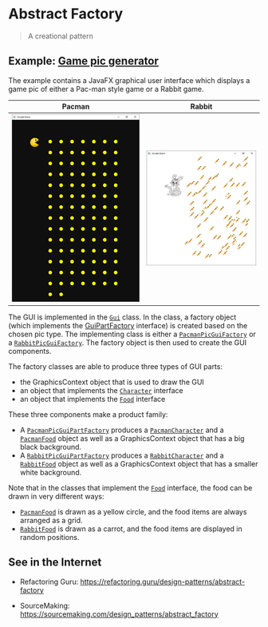 # Abstract Factory

> A creational pattern

## Example: [Game pic generator](../../src/main/java/abstract_factory/gamepic)

The example contains a JavaFX graphical user interface which displays a game pic of either a Pac-man style game or a Rabbit game.

|              Pacman              |              Rabbit              |
|:--------------------------------:|:--------------------------------:|
| ![Pacman](../img/scr_pacman.png) | ![Rabbit](../img/scr_rabbit.png) |



The GUI is implemented in the [`Gui`](../../src/main/java/abstract_factory/gamepic/view/Gui.java) class. In the class, a factory object (which implements the [GuiPartFactory](../../src/main/java/abstract_factory/gamepic/view/GuiPartFactory.java) interface) is created based on the chosen pic type. The implementing class is either a [`PacmanPicGuiFactory`](../../src/main/java/abstract_factory/gamepic/view/PacmanPicGuiFactory.java) or a [`RabbitPicGuiFactory`](../../src/main/java/abstract_factory/gamepic/view/RabbitPicGuiFactory.java). The factory object is then used to create the GUI components.

The factory classes are able to produce three types of GUI parts:
- the GraphicsContext object that is used to draw the GUI
- an object that implements the [`Character`](../../src/main/java/abstract_factory/gamepic/view/Character.java) interface
- an object that implements the [`Food`](../../src/main/java/abstract_factory/gamepic/view/Food.java) interface

These three components make a product family:

- A [`PacmanPicGuiPartFactory`](../../src/main/java/abstract_factory/gamepic/view/PacmanPicGuiPartFactory.java) produces a [`PacmanCharacter`](../../src/main/java/abstract_factory/gamepic/view/PacmanCharacter.java) and a [`PacmanFood`](../../src/main/java/abstract_factory/gamepic/view/PacmanFood.java) object as well as a GraphicsContext object that has a big black background.
- A [`RabbitPicGuiPartFactory`](../../src/main/java/abstract_factory/gamepic/view/RabbitPicGuiPartFactory.java) produces a [`RabbitCharacter`](../../src/main/java/abstract_factory/gamepic/view/RabbitCharacter.java) and a [`RabbitFood`](../../src/main/java/abstract_factory/gamepic/view/RabbitFood.java) object as well as a GraphicsContext object that has a smaller white background.

Note that in the classes that implement the [`Food`](../../src/main/java/abstract_factory/gamepic/view/Food.java) interface, the food can be drawn in very different ways:
- [`PacmanFood`](../../src/main/java/abstract_factory/gamepic/view/PacmanFood.java) is drawn as a yellow circle, and the food items are always arranged as a grid.
- [`RabbitFood`](../../src/main/java/abstract_factory/gamepic/view/RabbitFood.java) is drawn as a carrot, and the food items are displayed in random positions.

## See in the Internet

- Refactoring Guru: https://refactoring.guru/design-patterns/abstract-factory

- SourceMaking: https://sourcemaking.com/design_patterns/abstract_factory
